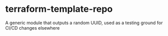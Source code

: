 # terraform-template-repo
A generic module that outputs a random UUID, used as a testing ground for CI/CD changes elsewhere

<!-- BEGIN_TF_DOCS -->
<!-- END_TF_DOCS -->
